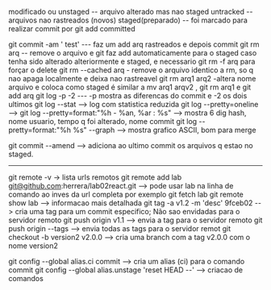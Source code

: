 modificado ou unstaged -- arquivo alterado mas nao staged 
untracked -- arquivos nao rastreados (novos)
staged(preparado) -- foi marcado para realizar commit por git add
committed 

git commit -am ' test'  --- faz um add arq rastreados e depois commit 
git rm arq   -- remove o arquivo e git faz add automaticamente para o staged 
    caso tenha sido alterado alteriormente e staged,  e necessario git rm -f arq  para forçar o delete
 git rm --cached arq  - remove o arquivo identico a rm, so q nao apaga localmente e deixa nao rastreavel
 git rm arq1 arq2  -altera nome arquivo e coloca como staged
     é similar a mv arq1 arqv2 , git rm arq1 e git add arq
 git log -p -2   --- -p  mostra as diferencas do commit e -2 os dois ultimos
 git log --stat  --> log com statistica reduzida
 git log --pretty=oneline  -->
 git log --pretty=format:"%h - %an, %ar : %s"  --> mostra 6 dig hash, nome usuario, tempo q foi alterado, nome commit
 git log --pretty=format:"%h %s" --graph  --> mostra grafico ASCII, bom para merge

git commit --amend --> adiciona ao ultimo commit os arquivos q estao no staged. 

-----------------------------------------------------------------------------------
git remote -v -> lista urls remotos 
git remote add lab  git@github.com:herrera/lab02react.git --> pode usar lab na linha de comando ao inves da url completa
                                                       por exemplo git fetch lab
git remote show lab --> informacao mais detalhada
git tag -a v1.2 -m 'desc' 9fceb02 --> cria uma tag para um commit especifico; Não sao envidadas para o servidor remoto
git push origin v1.1 --> envia a tag para o servidor remoto
git push origin --tags --> envia todas as tags para o servidor remot
git checkout -b version2 v2.0.0 --> cria uma branch com a tag v2.0.0 com o nome version2

git config --global alias.ci commit --> cria um alias (ci) para o comando commit 
git config --global alias.unstage 'reset HEAD --'   --> criacao de comandos 


